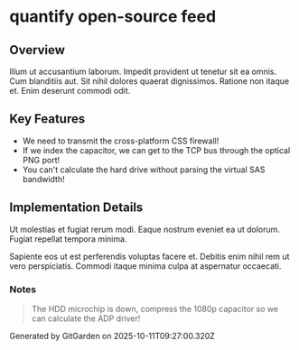 # quantify open-source feed

## Overview
Illum ut accusantium laborum. Impedit provident ut tenetur sit ea omnis. Cum blanditiis aut. Sit nihil dolores quaerat dignissimos. Ratione non itaque et. Enim deserunt commodi odit.

## Key Features
- We need to transmit the cross-platform CSS firewall!
- If we index the capacitor, we can get to the TCP bus through the optical PNG port!
- You can't calculate the hard drive without parsing the virtual SAS bandwidth!

## Implementation Details
Ut molestias et fugiat rerum modi. Eaque nostrum eveniet ea ut dolorum. Fugiat repellat tempora minima.
 Sapiente eos ut est perferendis voluptas facere et. Debitis enim nihil rem ut vero perspiciatis. Commodi itaque minima culpa at aspernatur occaecati.

### Notes
> The HDD microchip is down, compress the 1080p capacitor so we can calculate the ADP driver!

Generated by GitGarden on 2025-10-11T09:27:00.320Z